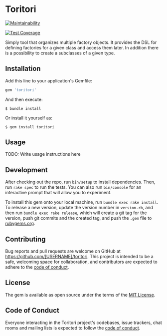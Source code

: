 # Toritori

[![Maintainability](https://api.codeclimate.com/v1/badges/4e5138d5018b81671692/maintainability)](https://codeclimate.com/github/andriy-baran/toritori/maintainability)

[![Test Coverage](https://api.codeclimate.com/v1/badges/4e5138d5018b81671692/test_coverage)](https://codeclimate.com/github/andriy-baran/toritori/test_coverage)

Simply tool that organizes multiple factory objects.
It provides the DSL for defining factories for a given class and access them later.
In addition there is a possibility to create a subclasses of a given type.

## Installation

Add this line to your application's Gemfile:

```ruby
gem 'toritori'
```

And then execute:

    $ bundle install

Or install it yourself as:

    $ gem install toritori

## Usage

TODO: Write usage instructions here

## Development

After checking out the repo, run `bin/setup` to install dependencies. Then, run `rake spec` to run the tests. You can also run `bin/console` for an interactive prompt that will allow you to experiment.

To install this gem onto your local machine, run `bundle exec rake install`. To release a new version, update the version number in `version.rb`, and then run `bundle exec rake release`, which will create a git tag for the version, push git commits and the created tag, and push the `.gem` file to [rubygems.org](https://rubygems.org).

## Contributing

Bug reports and pull requests are welcome on GitHub at https://github.com/[USERNAME]/toritori. This project is intended to be a safe, welcoming space for collaboration, and contributors are expected to adhere to the [code of conduct](https://github.com/[USERNAME]/toritori/blob/master/CODE_OF_CONDUCT.md).

## License

The gem is available as open source under the terms of the [MIT License](https://opensource.org/licenses/MIT).

## Code of Conduct

Everyone interacting in the Toritori project's codebases, issue trackers, chat rooms and mailing lists is expected to follow the [code of conduct](https://github.com/[USERNAME]/toritori/blob/master/CODE_OF_CONDUCT.md).
